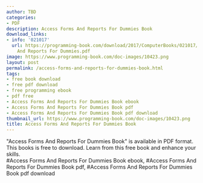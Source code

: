 ```yaml
---
author: TBD
categories:
- PDF
description: Access Forms And Reports For Dummies Book
download_links:
- info: '021017'
  url: https://programming-book.com/download/2017/ComputerBooks/021017/Access Forms
    And Reports For Dummies.pdf
image: https://www.programming-book.com/doc-images/10423.png
layout: post
permalink: /access-forms-and-reports-for-dummies-book.html
tags:
- free book download
- free pdf download
- free programming ebook
- pdf free
- Access Forms And Reports For Dummies Book ebook
- Access Forms And Reports For Dummies Book pdf
- Access Forms And Reports For Dummies Book pdf download
thumbnail_url: https://www.programming-book.com/doc-images/10423.png
title: Access Forms And Reports For Dummies Book
---
```


 
<div class="item-desc text-justify">
  "Access Forms And Reports For Dummies Book" is available in PDF format. This books is free to download. Learn from this free book and enhance your skills.
  <br>
  #Access Forms And Reports For Dummies Book ebook, #Access Forms And Reports For Dummies Book pdf, #Access Forms And Reports For Dummies Book pdf download
</div>
